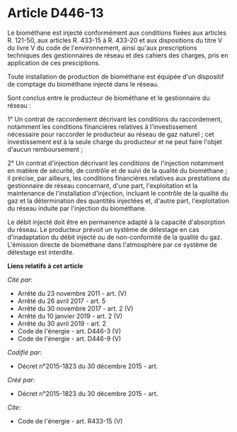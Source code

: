 # Article D446-13

Le biométhane est injecté conformément aux conditions fixées aux articles R. 121-50, aux articles R. 433-15 à R. 433-20 et
aux dispositions du titre V du livre V du code de l'environnement, ainsi qu'aux prescriptions techniques des gestionnaires de
réseau et des cahiers des charges, pris en application de ces presciptions. 

Toute installation de production de biométhane est équipée d'un dispositif de comptage du biométhane injecté dans le réseau. 

Sont conclus entre le producteur de biométhane et le gestionnaire du réseau : 

1° Un contrat de raccordement décrivant les conditions du raccordement, notamment les conditions financières relatives à
l'investissement nécessaire pour raccorder le producteur au réseau de gaz naturel ; cet investissement est à la seule charge
du producteur et ne peut faire l'objet d'aucun remboursement ; 

2° Un contrat d'injection décrivant les conditions de l'injection notamment en matière de sécurité, de contrôle et de suivi
de la qualité du biométhane ; il précise, par ailleurs, les conditions financières relatives aux prestations du gestionnaire
de réseau concernant, d'une part, l'exploitation et la maintenance de l'installation d'injection, incluant le contrôle de la
qualité du gaz et la détermination des quantités injectées et, d'autre part, l'exploitation du réseau induite par l'injection
du biométhane. 

Le débit injecté doit être en permanence adapté à la capacité d'absorption du réseau. Le producteur prévoit un système de
délestage en cas d'inadaptation du débit injecté ou de non-conformité de la qualité du gaz. L'émission directe de biométhane
dans l'atmosphère par ce système de délestage est interdite.

**Liens relatifs à cet article**

_Cité par_:

  - Arrêté du 23 novembre 2011 - art. (V)
  - Arrêté du 26 avril 2017 - art. 5
  - Arrêté du 30 novembre 2017 - art. 2 (V)
  - Arrêté du 10 janvier 2019 - art. 2 (V)
  - Arrêté du 30 avril 2019 - art. 2
  - Code de l'énergie - art. D446-3 (V)
  - Code de l'énergie - art. D446-9 (V)

_Codifié par_:

  - Décret n°2015-1823 du 30 décembre 2015 - art.

_Créé par_:

  - Décret n°2015-1823 du 30 décembre 2015 - art.

_Cite_:

  - Code de l'énergie - art. R433-15 (V)
